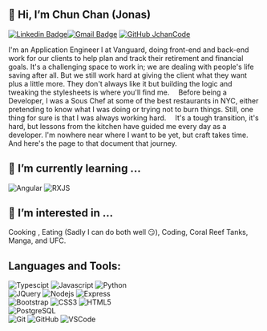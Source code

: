 ## 👋 Hi, I’m Chun Chan (Jonas)
 [![Linkedin Badge](https://img.shields.io/badge/-jonaschan-blue?style=flat&logo=linkedin)](https://www.linkedin.com/in/jonaschan/)[![Gmail Badge](https://img.shields.io/badge/-JChanCode@gmail.com-c14438?style=flat-square&logo=Gmail&logoColor=white&link=mailto:JChanCode@gmail.com)](mailto:JChanCode@gmail.com)
 [![GitHub JchanCode](https://img.shields.io/github/followers/JchanCode?label=follow&style=social)](https://github.com/JchanCode)
 

I'm an Application Engineer I at Vanguard, doing front-end and back-end work for our clients to help plan and track their retirement and financial goals. It's a challenging space to work in; we are dealing with people's life saving after all. But we still work hard at giving the client what they want plus a little more. They don't always like it but building the logic and tweaking the stylesheets is where you'll find me.
 Before being a Developer, I was a Sous Chef at some of the best restaurants in NYC, either pretending to know what I was doing or trying not to burn things. Still, one thing for sure is that I was always working hard.
 It's a tough transition, it's hard, but lessons from the kitchen have guided me every day as a developer. I'm nowhere near where I want to be yet, but craft takes time. And here's the page to that document that journey.


## 🌱 I’m currently learning ...
![Angular](https://img.shields.io/badge/-ANGULAR-black?style=flat-square&logo=angular)
![RXJS](https://img.shields.io/badge/-Rxjs-black?style=flat-square&logo=rxjs)

## 👀 I’m interested in ...
Cooking , Eating (Sadly I can do both well :smirk:), Coding, Coral Reef Tanks, Manga, and UFC.

## Languages and Tools:
  ![Typescipt](https://img.shields.io/badge/-typescript-black?style=flat-square&logo=typescript) 
  ![Javascript](https://img.shields.io/badge/JavaScript-323330?style=for-the-badge&logo=javascript&logoColor=F7DF1E)
  ![Python](https://img.shields.io/badge/-Python-black?style=flat-square&logo=python)
<br>
  ![JQuery](http://img.shields.io/badge/-JQuery-black?style=flat-square&logo=jquery)
  ![Nodejs](https://img.shields.io/badge/-NodeJS-black?style=flat-square&logo=Node.js)
  ![Express](https://img.shields.io/badge/-Express-black?style=flat-square&logo=express)
<br>
  ![Bootstrap](https://img.shields.io/badge/-Bootstrap-563D7C?style=flat-square&logo=bootstrap)
  ![CSS3](https://img.shields.io/badge/-CSS3-1572B6?style=flat-square&logo=css3)
  ![HTML5](https://img.shields.io/badge/-HTML5-E34F26?style=flat-square&logo=html5&logoColor=white)
<br>
  ![PostgreSQL](http://img.shields.io/badge/-PostgreSQL-black?style=flat-square&logo=postgresql)
<br>
  ![Git](https://img.shields.io/badge/-Git-black?style=flat-square&logo=git)
  ![GitHub](https://img.shields.io/badge/-GitHub-181717?style=flat-square&logo=github)
  ![VSCode](https://img.shields.io/badge/-VS_Code-007ACC?style=flat-square&logo=visual-studio-code)  
<!---
JchanCode/JchanCode is a ✨ special ✨ repository because its `README.md` (this file) appears on your GitHub profile.
You can click the Preview link to take a look at your changes.
--->
